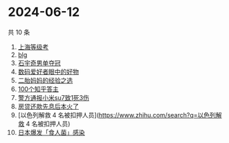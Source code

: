 # 2024-06-12

共 10 条

<!-- BEGIN -->
<!-- 最后更新时间 Wed Jun 12 2024 03:07:35 GMT+0800 (China Standard Time) -->

1. [上海等级考](https://www.zhihu.com/search?q=上海等级考)
1. [blg](https://www.zhihu.com/search?q=blg)
1. [石宇奇男单夺冠](https://www.zhihu.com/search?q=石宇奇男单夺冠)
1. [数码爱好者眼中的好物](https://www.zhihu.com/search?q=数码爱好者眼中的好物)
1. [二胎妈妈的经验之选](https://www.zhihu.com/search?q=二胎妈妈的经验之选)
1. [100个知乎答主](https://www.zhihu.com/search?q=100个知乎答主)
1. [警方通报小米su7致1死3伤](https://www.zhihu.com/search?q=警方通报小米su7致1死3伤)
1. [房贷还款先息后本火了](https://www.zhihu.com/search?q=房贷还款先息后本火了)
1. [以色列解救 4 名被扣押人员](https://www.zhihu.com/search?q=以色列解救 4
   名被扣押人员)
1. [日本爆发「食人菌」感染](https://www.zhihu.com/search?q=日本爆发「食人菌」感染)

<!-- END -->
